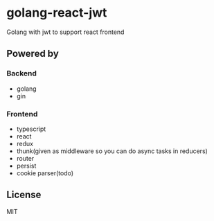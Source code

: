 # golang-react-jwt
Golang with jwt to support react frontend
## Powered by
### Backend
- golang
- gin
### Frontend
- typescript
- react
- redux
- thunk(given as middleware so you can do async tasks in reducers)
- router
- persist
- cookie parser(todo)
## License
MIT